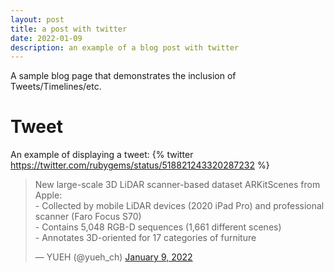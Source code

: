 ```yaml
---
layout: post
title: a post with twitter
date: 2022-01-09
description: an example of a blog post with twitter
---
```

A sample blog page that demonstrates the inclusion of Tweets/Timelines/etc.

# Tweet
An example of displaying a tweet:
{% twitter https://twitter.com/rubygems/status/518821243320287232 %}

<blockquote class="twitter-tweet"><p lang="en" dir="ltr">New large-scale 3D LiDAR scanner-based dataset ARKitScenes from Apple:<br>- Collected by mobile LiDAR devices (2020 iPad Pro) and professional scanner (Faro Focus S70)<br>- Contains 5,048 RGB-D sequences (1,661 different scenes)<br>- Annotates 3D-oriented for 17 categories of furniture</p>&mdash; YUEH (@yueh_ch) <a href="https://twitter.com/yueh_ch/status/1480259462715912195?ref_src=twsrc%5Etfw">January 9, 2022</a></blockquote> <script async src="https://platform.twitter.com/widgets.js" charset="utf-8"></script>

<!-- # Timeline
An example of pulling from a timeline:
{% twitter https://twitter.com/yueh_ch maxwidth=500 limit=3 %} -->

<!-- # Additional Details
For more details on using the plugin visit: [jekyll-twitter-plugin](https://github.com/rob-murray/jekyll-twitter-plugin){:target="\_blank"}

 -->
